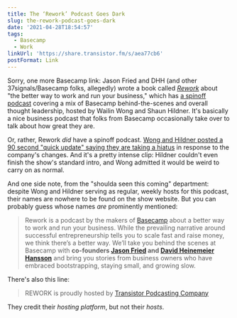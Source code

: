 ```yaml
---
title: The ‘Rework’ Podcast Goes Dark
slug: the-rework-podcast-goes-dark
date: '2021-04-28T18:54:57'
tags:
  - Basecamp
  - Work
linkUrl: 'https://share.transistor.fm/s/aea77cb6'
postFormat: Link
---
```

Sorry, one more Basecamp link: Jason Fried and DHH (and other 37signals/Basecamp folks, allegedly) wrote a book called _[Rework](https://basecamp.com/books/rework)_ about "the better way to work and run your business," which has [a spinoff podcast](http://rework.fm) covering a mix of Basecamp behind-the-scenes and overall thought leadership, hosted by Wailin Wong and Shaun Hildner. It's basically a nice business podcast that folks from Basecamp occasionally take over to talk about how great they are.

Or, rather, Rework _did_ have a spinoff podcast. [Wong and Hildner posted a 90 second "quick update" saying they are taking a hiatus](https://share.transistor.fm/s/aea77cb6) in response to the company's changes. And it's a pretty intense clip: Hildner couldn't even finish the show's standard intro, and Wong admitted it would be weird to carry on as normal.

And one side note, from the "shoulda seen this coming" department: despite Wong and Hildner serving as regular, weekly hosts for this podcast, their names are nowhere to be found on the show website. But you can probably guess whose names _are_ prominently mentioned:

> Rework is a podcast by the makers of [Basecamp](https://www.basecamp.com/) about a better way to work and run your business. While the prevailing narrative around successful entrepreneurship tells you to scale fast and raise money, we think there’s a better way. We’ll take you behind the scenes at Basecamp with **co-founders [Jason Fried](https://twitter.com/jasonfried) and [David Heinemeier Hansson](https://twitter.com/dhh)** and bring you stories from business owners who have embraced bootstrapping, staying small, and growing slow.

There's also this line:

> REWORK is proudly hosted by [Transistor Podcasting Company](https://transistor.fm/)

They credit their _hosting platform_, but not their _hosts_.
